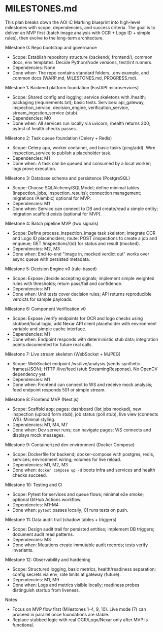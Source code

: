 # MILESTONES.md

This plan breaks down the AOI IC Marking blueprint into high-level milestones with scope, dependencies, and success criteria. The goal is to deliver an MVP first (batch image analysis with OCR + Logo ID + simple rules), then evolve to the long-term architecture.

Milestone 0: Repo bootstrap and governance
- Scope: Establish repository structure (backend/, frontend/), common docs, env templates. Decide Python/Node versions, test/lint runners.
- Dependencies: None
- Done when: The repo contains standard folders, .env.example, and common docs (WARP.md, MILESTONES.md, PROGRESS.md).

Milestone 1: Backend platform foundation (FastAPI microservices)
- Scope: Shared config and logging; service skeletons with /health; packaging (requirements.txt); basic tests. Services: api_gateway, inspection_service, decision_engine, verification_service, stream_ingestion_service (stub).
- Dependencies: M0
- Done when: All services run locally via uvicorn; /health returns 200; pytest of health checks passes.

Milestone 2: Task queue foundation (Celery + Redis)
- Scope: Celery app, worker container, and basic tasks (ping/add). Wire inspection_service to publish a placeholder task.
- Dependencies: M1
- Done when: A task can be queued and consumed by a local worker; logs prove execution.

Milestone 3: Database schema and persistence (PostgreSQL)
- Scope: Choose SQLAlchemy/SQLModel; define minimal tables (inspection_jobs, inspection_results); connection management; migrations (Alembic) optional for MVP.
- Dependencies: M1
- Done when: Service can connect to DB and create/read a simple entity; migration scaffold exists (optional for MVP).

Milestone 4: Batch pipeline MVP (two signals)
- Scope: Define process_inspection_image task skeleton; integrate OCR and Logo ID placeholders; route: POST /inspections to create a job and enqueue; GET /inspections/{id} for status and result (mocked).
- Dependencies: M2, M3
- Done when: End-to-end "image in, mocked verdict out" works over async queue with persisted metadata.

Milestone 5: Decision Engine v0 (rule-based)
- Scope: Expose /decide accepting signals; implement simple weighted rules with thresholds; return pass/fail and confidence.
- Dependencies: M1
- Done when: Unit tests cover decision rules; API returns reproducible verdicts for sample payloads.

Milestone 6: Component Verification v0
- Scope: Expose /verify endpoints for OCR and logo checks using stubbed/local logic; add Nexar API client placeholder with environment variable and simple cache interface.
- Dependencies: M1
- Done when: Endpoint responds with deterministic stub data; integration points documented for future real calls.

Milestone 7: Live stream skeleton (WebSocket + MJPEG)
- Scope: WebSocket endpoint /ws/live/analysis (sends synthetic frames/JSON); HTTP /live/feed (stub StreamingResponse). No OpenCV dependency yet.
- Dependencies: M1
- Done when: Frontend can connect to WS and receive mock analysis; feed endpoint responds 501 or simple stream.

Milestone 8: Frontend MVP (Next.js)
- Scope: Scaffold app; pages: dashboard (list jobs mocked), new inspection (upload form stub), job status (poll stub), live view (connects WS). Minimal styling.
- Dependencies: M1, M4, M7
- Done when: Dev server runs; can navigate pages; WS connects and displays mock messages.

Milestone 9: Containerized dev environment (Docker Compose)
- Scope: Dockerfile for backend; docker-compose with postgres, redis, services; environment wiring; volumes for live reload.
- Dependencies: M1, M2, M3
- Done when: `docker compose up -d` boots infra and services and health checks succeed.

Milestone 10: Testing and CI
- Scope: Pytest for services and queue flows; minimal e2e smoke; optional GitHub Actions workflow.
- Dependencies: M1-M4
- Done when: `pytest` passes locally; CI runs tests on push.

Milestone 11: Data audit trail (shadow tables + triggers)
- Scope: Design audit trail for persisted entities; implement DB triggers; document audit read patterns.
- Dependencies: M3
- Done when: Mutations create immutable audit records; tests verify invariants.

Milestone 12: Observability and hardening
- Scope: Structured logging, basic metrics, health/readiness separation; config secrets via env; rate limits at gateway (future).
- Dependencies: M1, M9
- Done when: Logs and metrics visible locally; readiness probes distinguish startup from liveness.

Notes
- Focus on MVP flow first (Milestones 1–4, 9, 10). Live mode (7) can proceed in parallel once foundations are stable.
- Replace stubbed logic with real OCR/Logo/Nexar only after MVP is functional.